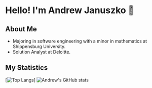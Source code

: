 # Hello! I'm Andrew Januszko 👋

## About Me
  - Majoring in software engineering with a minor in mathematics at Shippensburg University.
  - Solution Analyst at Deloitte.

## My Statistics

[![Top Langs](https://github-readme-stats.vercel.app/api/top-langs/?username=andrewjanuszko&theme=swift&langs_count=10&hide=css,html)]
![Andrew's GitHub stats](https://github-readme-stats.vercel.app/api?username=andrewjanuszko&theme=swift&show_icons=true?exclude)
